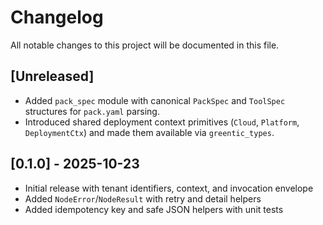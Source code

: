 # Changelog

All notable changes to this project will be documented in this file.

## [Unreleased]
- Added `pack_spec` module with canonical `PackSpec` and `ToolSpec` structures for `pack.yaml` parsing.
- Introduced shared deployment context primitives (`Cloud`, `Platform`, `DeploymentCtx`) and made them available via `greentic_types`.

## [0.1.0] - 2025-10-23
- Initial release with tenant identifiers, context, and invocation envelope
- Added `NodeError`/`NodeResult` with retry and detail helpers
- Added idempotency key and safe JSON helpers with unit tests
